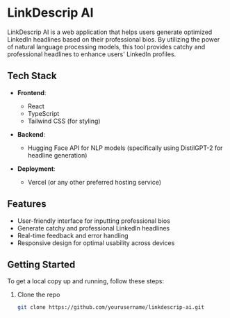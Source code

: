 # LinkDescrip AI

LinkDescrip AI is a web application that helps users generate optimized LinkedIn headlines based on their professional bios. By utilizing the power of natural language processing models, this tool provides catchy and professional headlines to enhance users' LinkedIn profiles.

## Tech Stack

- **Frontend**: 
  - React
  - TypeScript
  - Tailwind CSS (for styling)

- **Backend**: 
  - Hugging Face API for NLP models (specifically using DistilGPT-2 for headline generation)

- **Deployment**: 
  - Vercel (or any other preferred hosting service)

## Features

- User-friendly interface for inputting professional bios
- Generate catchy and professional LinkedIn headlines
- Real-time feedback and error handling
- Responsive design for optimal usability across devices

## Getting Started

To get a local copy up and running, follow these steps:

1. Clone the repo
   ```bash
   git clone https://github.com/yourusername/linkdescrip-ai.git
